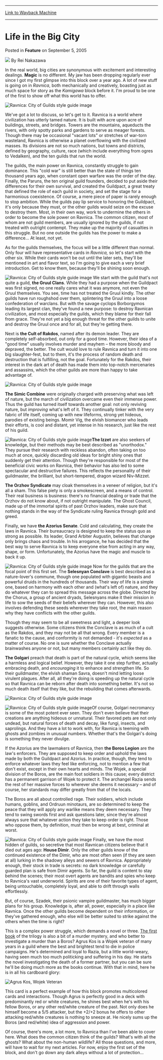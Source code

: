 
---
[Link to Wayback Machine](https://web.archive.org/web/20200815044424/https://magic.wizards.com/en/articles/archive/feature/life-big-city-2005-09-05)

[_metadata_:wayback_url]:- "https://magic.wizards.com/en/articles/archive/feature/life-big-city-2005-09-05"
[_metadata_:wayback_raw_url]:- "https://web.archive.org/web/20200815044424id_/https://magic.wizards.com/en/articles/archive/feature/life-big-city-2005-09-05"
[_metadata_:wayback_capture_timestamp]:- "2020-08-15 04:44:24+00:00"
[_metadata_:description]:- "In the real world, big cities are synonymous with excitement and interesting dealings. Magic is no different. My jaw has been dropping regularly ever since I got my first glimpse into this block over a year ago. A lot of new stuff is going on in Ravnica, both mechanically and creatively, boasting just as much space for story as the Kamigawa block before it. I'm proud to be one of the first to show off what this world has to offer."
[_metadata_:generator]:- "Drupal 7 (http://drupal.org)"
[_metadata_:publish_date]:- "2005-09-05"
---


Life in the Big City
====================



 Posted in **Feature**
 on September 5, 2005 






![](https://media.magic.wizards.com/styles/auth_small/public/images/person/authorpic_reinakazawa.jpg)
By Rei Nakazawa












In the real world, big cities are synonymous with excitement and interesting dealings. **Magic** is no different. My jaw has been dropping regularly ever since I got my first glimpse into this block over a year ago. A lot of new stuff is going on in *Ravnica*, both mechanically and creatively, boasting just as much space for story as the *Kamigawa* block before it. I'm proud to be one of the first to show off what this world has to offer.

![Ravnica: City of Guilds style guide image](https://media.magic.wizards.com/image_legacy_migration/magic/images/mtgcom/fcpics/features/reirav_wideshot.jpg)

 We've got a lot to discuss, so let's get to it. Ravnica is a world where civilization has utterly tamed nature. It is built with acre upon acre of buildings, streets, and bridges. Towers are the mountains, aqueducts the rivers, with only spotty parks and gardens to serve as meager forests. Though there may be occasional "vacant lots" or stretches of war-torn wasteland, Ravnica is otherwise a planet overflowing with the civilized masses. Its divisions are not so much nations, but towns and districts, defined by geography, culture, race (which include everything from ogres to Vedalken), and the ten guilds that run the world.

 The guilds, the main power on Ravnica, constantly struggle to gain dominance. This "cold war" is still better than the state of things ten thousand years ago, when constant open warfare was the order of the day. Finally, the Paruns, the ten original guild founders, decided to put aside their differences for their own survival, and created the Guildpact, a great treaty that defined the role of each guild in society, and set the stage for a harmonious coexistence. Of course, a mere piece of paper is rarely enough to stop ambition. While the guilds pay lip service to honoring the Guildpact, it's only because they must, or the other guilds would seize on the excuse to destroy them. Most, in their own way, work to undermine the others in order to become the sole power on Ravnica. The common citizen, most of whom are not guild members, are usually ignored by the guilds, if not treated with outright contempt. They make up the majority of casualties in this struggle. But no one outside the guilds has the power to make a difference… At least, not yet.

 As for the guilds themselves, the focus will be a little different than normal. Only four will have representative cards in *Ravnica,* so let's start with the other six. While their cards won't be out until the later sets, they'll be mentioned in art and flavor text, so I'm going to give each a very brief introduction. Get to know them, because they'll be shining soon enough.

![Ravnica: City of Guilds style guide image](https://media.magic.wizards.com/image_legacy_migration/magic/images/mtgcom/fcpics/features/reirav_giantcyclops.jpg) We start with the guild that's not quite a guild, **the Gruul Clans**. While they had a purpose when the Guildpact was first signed, no one really cares what it was anymore, not even the Gruul themselves. You see, time has not treated the Gruul kindly. The other guilds have run roughshod over them, splintering the Gruul into a loose confederation of warclans. But with the savage cyclops Borborgymos leading its largest clan, they've found a new purpose: to destroy Ravnican civilization, and most especially the guilds, which they blame for their fall from grace. They're not yet a big enough threat for the other guilds to unite and destroy the Gruul once and for all, but they're getting there. 

 Next is **the Cult of Rakdos**, named after its demon leader. They are completely self-absorbed, out only for a good time. However, their idea of a "good time" usually involves murder and mayhem – the more bloody and depraved, the better. The cult would love to rule Ravnica and turn it into one big slaughter-fest, but to them, it's the process of random death and destruction that is fulfilling, not the goal. Fortunately for the Rakdos, their interest in the dark art of death has made them into top-notch mercenaries and assassins, which the other guilds are more than happy to take advantage of.

![Ravnica: City of Guilds style guide image](https://media.magic.wizards.com/image_legacy_migration/magic/images/mtgcom/fcpics/features/reirav_rakdosundercity.jpg)


**The Simic Combine** were originally charged with preserving what was left of nature, but the march of civilization overcame even their immense power. Thus the guild has turned itself towards another goal: not only reviving nature, but *improving* what's left of it. They continually tinker with the very fabric of life itself, coming up with new lifeforms, strong yet hideous, parodies of existing beings. Momir Vig, the elvish biomancer who leads their efforts, is cool and distant, yet intense in his research, just like the rest of his guild. 

![Ravnica: City of Guilds style guide image](https://media.magic.wizards.com/image_legacy_migration/magic/images/mtgcom/fcpics/features/reirav_trickstermage.jpg)**The Izzet** are also seekers of knowledge, but their methods may be best described as "unorthodox." They pursue their research with reckless abandon, often taking on too much at once, quickly discarding old ideas for bright shiny ones that suddenly get their attention. Though they're responsible for most of the beneficial civic works on Ravnica, their behavior has also led to some spectacular and destructive failures. This reflects the personality of their guildmaster, the brilliant, but short-tempered, dragon wizard Niv-Mizzet.


**The Orzhov Syndicate** may cloak themselves in a veneer of religion, but it's all a sham. This false piety is only a smokescreen, and a means of control. Their real business is business: there's no financial dealing or trade that the Orzhov do not know about, if not outright manipulate. The Ghost Council, made up of the immortal spirits of past Orzhov leaders, make sure that nothing stands in the way of the Syndicate ruling Ravnica through gold and greed. 

 Finally, we have **the Azorius Senate**. Cold and calculating, they create the laws in Ravnica. Their bureaucracy is designed to keep the status quo as strong as possible. Its leader, Grand Arbiter Augustin, believes that change only brings chaos and trouble. In his arrogance, he has decided that the best way to serve Ravnica is to keep everyone else from acting in any way, shape, or form. Unfortunately, the Azorius have the magic and muscle to back it up.

![Ravnica: City of Guilds style guide image](https://media.magic.wizards.com/image_legacy_migration/magic/images/mtgcom/fcpics/features/reirav_selesnyadruid.jpg) Now for the guilds that are the focal point of this first set. The **Selesnyan Conclave** is best described as a nature-lover's commune, though one populated with gigantic beasts and powerful druids in the hundreds of thousands. Their way of life is a simple one, based on harmony with each other and (what's left of) nature, and they do whatever they can to spread this message across the globe. Directed by the Chorus, a group of ancient dryads, Selesnyans make it their mission in life to sow the seeds of their beliefs wherever they can. However, this also involves defending these seeds wherever they take root, the main reason why they have conflicts with the other guilds.

 Though they may seem to be all sweetness and light, a deeper look suggests otherwise. Some citizens think the Conclave is as much of a cult as the Rakdos, and they may not be all that wrong. Every member is a fanatic to the cause, and conformity is not demanded - it's *expected* as a matter of course. No one is sure whether the Conclave actually brainwashes anyone or not, but many members certainly act like they do.

**The Golgari** preach that death is part of the natural cycle, which seems like a harmless and logical belief. However, they take it one step further, actually embracing death, and *encouraging* it to enhance and strengthen life. So their guildmaster, the elvish shaman Savra, doesn't mind letting loose virulent plagues. After all, all they're doing is speeding up the natural cycle so that Ravnica can be reborn after death into something better. It's not so much death itself that they like, but the rebuilding that comes afterwards.

![Ravnica: City of Guilds style guide image](https://media.magic.wizards.com/image_legacy_migration/magic/images/mtgcom/fcpics/features/reirav_corrupteddistrict.jpg)

![Ravnica: City of Guilds style guide image](https://media.magic.wizards.com/image_legacy_migration/magic/images/mtgcom/fcpics/features/reirav_zombietroll.jpg)Of course, Golgari necromancy is some of the most potent ever seen. They don't even believe that their creations are anything hideous or unnatural. Their favored pets are not only undead, but natural forces of death and decay, like fungi, insects, and saprolings. And they have a lot to work with, for Ravnica is teeming with ghosts and zombies in unusual numbers. Whether that's the Golgari's doing is something they never divulge.

If the Azorius are the lawmakers of Ravnica, then **the Boros Legion** are the law's enforcers. They are supposed to keep order and uphold the laws made by both the Guildpact and Azorius. In practice, though, they tend to enforce whatever laws they feel like enforcing, not to mention a few that don't exist, except in their own hearts and minds. The Wojek, a special division of the Boros, are the main foot soldiers in this cause; every district has a permanent garrison of Wojek to protect it. The archangel Razia sends the rest of her massive forces to wherever she deems it necessary – and of course, her standards may differ greatly from that of the locals.

 The Boros are all about controlled rage. Their soldiers, which include humans, goblins, and Ordruun minotaurs, are so determined to keep the peace that they will apply any warlike means they deem necessary. They tend to swing swords first and ask questions later, since they're almost always sure that whatever action they take to keep order is right. Those who oppose them, by definition, must then be wrong at best, criminal at worst.

![Ravnica: City of Guilds style guide image](https://media.magic.wizards.com/image_legacy_migration/magic/images/mtgcom/fcpics/features/reirav_zombieassassin.jpg) Finally, we have the most hidden of guilds, so secretive that most Ravnican citizens believe that it died out ages ago: **House Dimir**. Only the other guilds know of the continued existence of the Dimir, who are most often seen (if they are seen at all) lurking in the shadowy alleys and sewers of Ravnica. Appropriately enough, their stock in trade is secrets: no dark knowledge or carefully guarded plan is safe from Dimir agents. So far, the guild is content to stay behind the scenes; their most overt agents are bandits and spies who keep to Ravnica's vast underworld. Spirits are one of their favorite types of agent, being untouchable, completely loyal, and able to drift through walls effortlessly.

 But, of course, Szadek, their psionic vampire guildmaster, has much bigger plans for his group. Knowledge is, after all, power, especially in a place like Ravnica. Once the other guilds become dependent on their information, or they've gathered enough, who else will be better suited to strike against the others when the time is right?

 This is a complex power struggle, which demands a novel or three. [The first book](http://archive.wizards.com/Magic/Magazine/Article.aspx?x=products/magicnovel/969887400) of the trilogy is also a bit of a murder mystery, and who better to investigate a murder than a Boros? Agrus Kos is a Wojek veteran of many years in a guild where the best and brightest tend to die in police campaigns. He's determined and loyal to Razia, but a little world-weary, having seen much too much politicking and suffering in his day. He starts the novel investigating the death of a former partner, but you can be sure he'll be doing much more as the books continue. With that in mind, here he is in all his cardboard glory:

![Agrus Kos, Wojek Veteran](https://media.magic.wizards.com/image_legacy_migration/magic/images/mtgcom/fcpics/features/reirav_agruspreview.jpg)

 This card is a perfect example of how this block promotes multicolored cards and interactions. Though Agrus is perfectly good in a deck with predominantly red or white creatures, he shines best when he's with his fellow Boros, or any other red/white creature of the past. Not only does he himself become a 5/5 attacker, but the +2/+2 bonus he offers to other attacking red/white creatures is nothing to sneeze at. He nicely sums up the Boros (and red/white) idea of aggression and power.

 Of course, there's more, a lot more, to Ravnica than I've been able to cover here. What does the common citizen think of the guilds? What's with all the ghosts? What about the non-human wildlife? All those questions, and more, will have to wait for my next articles. For now, enjoy the first set of the block, and don't go down any dark alleys without a lot of protection…







